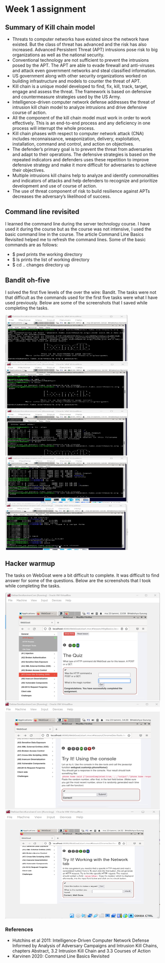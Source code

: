 # Week 1 assignment

## Summary of Kill chain model
* Threats to computer networks have existed since the network have existed. But the class of threat has advanced and the risk has also increased. Advanced Persistent Threat (APT) intrusions pose risk to big organizations as well as the national security.
*	Conventional technology are not sufficient to prevent the intrusions posed by the APT. The APT are able to evade firewall and anti-viruses and attack even government networks and steal classified information.
*	US government along with other security organizations worked on building infrastructure and models to counter the threat of APT.
*	Kill chain is a unique model developed to find, fix, kill, track, target, engage and assess the threat. The framework is based on defensive and countermeasure strategies used by the US Army.
*	Intelligence-driven computer network defense addresses the threat of intrusion kill chain model to analyze intrusions and drive defensive course of action.
*	All the component of the kill chain model must work in order to work effectively. This is an end-to-end process and any deficiency in one process will interrupt the whole process.
*	Kill chain phases with respect to computer network attack (CNA) includes reconnaissance, weaponization, delivery, exploitation, installation, command and control, and action on objectives.
*	The defender’s primary goal is to prevent the threat from adversaries and adapt to their operations. The defensive strategies is based on the repeated indicators and defenders uses these repetition to improve defensive strategy and make it more difficult for adversaries to achieve their objectives.
*	Multiple intrusions kill chains help to analyze and identify commonalities and indicators of attacks and help defenders to recognize and prioritize development and use of course of action.
*	The use of threat component of risk to build resilience against APTs decreases the adversary’s likelihood of success.  

## Command line revisited
I learned the command line during the server technology course. I have used it during the course but as the course was not intensive, I used the basic command line in the course. The article Command Line Basics Revisited helped me to refresh the command lines.
Some of the basic commands are as follows:
*	$ pwd prints the working directory
*	$ ls prints the list of working directory
* $ cd .. changes directory up

## Bandit oh-five
I solved the first five levels of the over the wire: Bandit. The tasks were not that difficult as the commands used for the first five tasks were what I have used previously. Below are some of the screenshots that I saved while completing the tasks.

<img src="https://github.com/BhaGur/InfoSec/blob/main/bandit0.png" width="400" height="150"> 
<img src="https://github.com/BhaGur/InfoSec/blob/main/bandit1.png" width="400" height="150"> 
<img src="https://github.com/BhaGur/InfoSec/blob/main/bandit2.png" width="400" height="150"> 
<img src="https://github.com/BhaGur/InfoSec/blob/main/bandit3.png" width="400" height="150"> 
<img src="https://github.com/BhaGur/InfoSec/blob/main/bandit4.png" width="400" height="150"> 

## Hacker warmup
The tasks on WebGoat were a bit difficult to complete. It was difficult to find answer for some of the questions. Below are the screenshots that I took while completing the tasks.

<img src="https://github.com/BhaGur/InfoSec/blob/main/httpbasics.png" width="700" height="350"> 
<img src="https://github.com/BhaGur/InfoSec/blob/main/devtools.png" width="700" height="350"> 
<img src="https://github.com/BhaGur/InfoSec/blob/main/devtools2.png" width="700" height="350"> 

### References
* Hutchins et al 2011: Intelligence-Driven Computer Network Defense Informed by Analysis of Adversary Campaigns and Intrusion Kill Chains, chapters Abstract, 3.2 Intrusion Kill Chain and 3.3 Courses of Action
* Karvinen 2020: Command Line Basics Revisited

